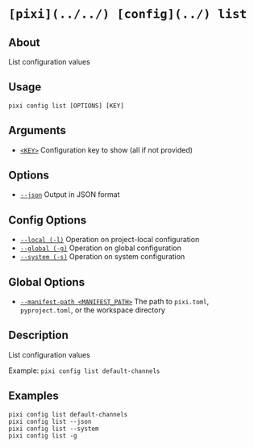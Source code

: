 # `[pixi](../../) [config](../) list`

## About

List configuration values

## Usage

```text
pixi config list [OPTIONS] [KEY]

```

## Arguments

- [`<KEY>`](#arg-%3CKEY%3E) Configuration key to show (all if not provided)

## Options

- [`--json`](#arg---json) Output in JSON format

## Config Options

- [`--local (-l)`](#arg---local) Operation on project-local configuration
- [`--global (-g)`](#arg---global) Operation on global configuration
- [`--system (-s)`](#arg---system) Operation on system configuration

## Global Options

- [`--manifest-path <MANIFEST_PATH>`](#arg---manifest-path) The path to `pixi.toml`, `pyproject.toml`, or the workspace directory

## Description

List configuration values

Example: `pixi config list default-channels`

## Examples

```shell
pixi config list default-channels
pixi config list --json
pixi config list --system
pixi config list -g

```

